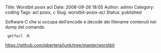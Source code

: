 Title: Worstbit posix acl
Date: 2008-09-26 18:05
Author: admin
Category: coding
Tags: acl posix, c
Slug: worstbit-posix-acl
Status: published

Software C che si occupa dell'encode e decode dei filename contenuti nei dump del comando

     getfacl -R

<https://github.com/pbertera/junk/tree/master/worstbit>
